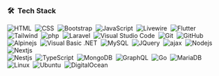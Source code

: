 ### 🛠 &nbsp;Tech Stack

![HTML](https://img.shields.io/badge/-HTML-05122A?style=flat&logo=HTML5)&nbsp;
![CSS](https://img.shields.io/badge/-CSS-05122A?style=flat&logo=CSS3&logoColor=1572B6)&nbsp;
![Bootstrap](https://img.shields.io/badge/-Bootstrap-05122A?style=flat&logo=bootstrap&logoColor=563D7C)&nbsp;
![JavaScript](https://img.shields.io/badge/-JavaScript-05122A?style=flat&logo=javascript)&nbsp;
![Livewire](https://img.shields.io/badge/-livewire-05122A?&style=flat&logo=livewire)&nbsp;
![Flutter](https://img.shields.io/badge/-flutter-05122A?&&style=flat&logo=flutter)\
![Tailwind](https://img.shields.io/badge/-tailwindcss-05122A?style=flat&logo=tailwindcss)&nbsp;
![php](https://img.shields.io/badge/-php-05122A?&style=flat&logo=php)&nbsp;
![Laravel](https://img.shields.io/badge/-laravel-05122A?&&style=flat&logo=laravel)&nbsp;
![Visual Studio Code](https://img.shields.io/badge/-Visual%20Studio%20Code-05122A?style=flat&logo=visual-studio-code)&nbsp;
![Git](https://img.shields.io/badge/-Git-05122A?style=flat&logo=git)&nbsp;
![GitHub](https://img.shields.io/badge/-GitHub-05122A?style=flat&logo=github)\
![Alpinejs](https://img.shields.io/badge/-Alpine.js-05122A?style=flat&logo=Alpine.js&logoColor=FFA518)&nbsp;
![Visual Basic .NET](https://img.shields.io/badge/-.NET-05122A?style=flat&logo=.NET&logoColor=FFA518)&nbsp;
![MySQL](https://img.shields.io/badge/-MySQL-05122A?style=flat&logo=MySQL&logoColor=FFA518)&nbsp;
![JQuery](https://img.shields.io/badge/-JQuery-05122A?style=flat&logo=JQuery&logoColor=FFA518)&nbsp;
![ajax](https://img.shields.io/badge/-ajax-05122A?style=flat&logo=ajax&logoColor=FFA518)&nbsp;
![Nodejs](https://img.shields.io/badge/-Node.js-05122A?style=flat&logo=Node.js&logoColor=#339933)&nbsp;
![Nextjs](https://img.shields.io/badge/-Next.js-05122A?style=flat&logo=Next.js&logoColor=#000000)\
![Nestjs](https://img.shields.io/badge/-Nestjs-05122A?style=flat&logo=Nestjs&logoColor=#E0234E)&nbsp;
![TypeScript](https://img.shields.io/badge/-TypeScript-05122A?style=flat&logo=TypeScript&logoColor=#3178C6)&nbsp;
![MongoDB](https://img.shields.io/badge/-MongoDB-05122A?style=flat&logo=MongoDB&logoColor=#47A248)&nbsp;
![GraphQL](https://img.shields.io/badge/-GraphQL-05122A?style=flat&logo=GraphQL&logoColor=#47A248)&nbsp;
![Go](https://img.shields.io/badge/-Go-05122A?style=flat&logo=go)&nbsp;
![MariaDB](https://img.shields.io/badge/-MariaDB-05122A?style=flat&logo=MariaDB&logoColor=#47A248)\
![Linux](https://img.shields.io/badge/-Linux-05122A?style=flat&logo=Linux&logoColor=#47A248)&nbsp;
![Ubuntu](https://img.shields.io/badge/-Ubuntu-05122A?style=flat&logo=Ubuntu&logoColor=#47A248)&nbsp;
![DigitalOcean](https://img.shields.io/badge/-DigitalOcean-05122A?style=flat&logo=DigitalOcean&logoColor=#0080FF)&nbsp;
